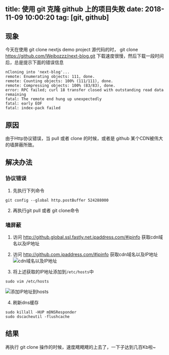 title: 使用 git 克隆 github 上的项目失败
date: 2018-11-09 10:00:20
tag: [git, github]
---

## 现象
今天在使用 git clone nextjs demo project 源代码的时， git clone https://github.com/Weibozzz/next-blog.git 下载速度很慢，然后下载一段时间后，总是提示下面的错误信息

``` shell
nCloning into 'next-blog'...
remote: Enumerating objects: 111, done.
remote: Counting objects: 100% (111/111), done.
remote: Compressing objects: 100% (83/83), done.
error: RPC failed; curl 18 transfer closed with outstanding read data remaining
fatal: The remote end hung up unexpectedly
fatal: early EOF
fatal: index-pack failed
```

## 原因
由于Http协议错误，当 pull 或者 clone 的时候，或者是 github 某个CDN被伟大的墙屏蔽所致。

## 解决办法

### 协议错误
 1. 先执行下列命令
  ``` shell
  git config --global http.postBuffer 524288000
  ```

 2. 再执行git pull 或者 git clone命令

### 墙屏蔽
 1. 访问 http://github.global.ssl.fastly.net.ipaddress.com/#ipinfo
    获取cdn域名以及IP地址

 2. 访问 http://github.com.ipaddress.com/#ipinfo 获取cdn域名以及IP地址        ![cdn域名以及IP地址](https://user-images.githubusercontent.com/8088864/48385665-42ca5880-e72a-11e8-9281-d825b6f66fe8.png)

 3. 将上述获取的IP地址添加到`/etc/hosts`中
  ``` shell
  sudo vim /etc/hosts
  ```
  ![添加IP地址到hosts](https://user-images.githubusercontent.com/8088864/48385763-bcfadd00-e72a-11e8-96ff-4f14ed1ba521.png)

 4. 刷新dns缓存
  ``` shell
  sudo killall -HUP mDNSResponder
  sudo dscacheutil -flushcache
  ```

## 结果
再执行 git clone 操作的时候，速度飕飕飕的上去了，一下子达到几百Kb啦~
